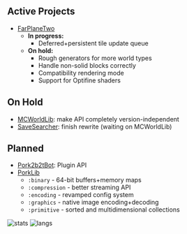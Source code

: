 ## Active Projects
- [FarPlaneTwo](https://github.com/PorkStudios/FarPlaneTwo)
  - **In progress:**
    - Deferred+persistent tile update queue
  - **On hold:**
    - Rough generators for more world types
    - Handle non-solid blocks correctly
    - Compatibility rendering mode
    - Support for Optifine shaders

## On Hold
- [MCWorldLib](https://github.com/PorkStudios/MCWorldLib): make API completely version-independent
- [SaveSearcher](https://github.com/DaMatrix/SaveSearcher): finish rewrite (waiting on MCWorldLib)

## Planned
- [Pork2b2tBot](https://github.com/PorkStudios/Pork2b2tBot): Plugin API
- [PorkLib](https://github.com/PorkStudios/PorkLib)
  - `:binary` - 64-bit buffers+memory maps
  - `:compression` - better streaming API
  - `:encoding` - revamped config system
  - `:graphics` - native image encoding+decoding
  - `:primitive` - sorted and multidimensional collections

![stats](https://github-readme-stats.vercel.app/api?username=DaMatrix&show_icons=true&theme=dark&hide_border=true&hide_rank=true)
![langs](https://github-readme-stats.vercel.app/api/top-langs/?username=DaMatrix&layout=compact&theme=dark&hide_border=true)
